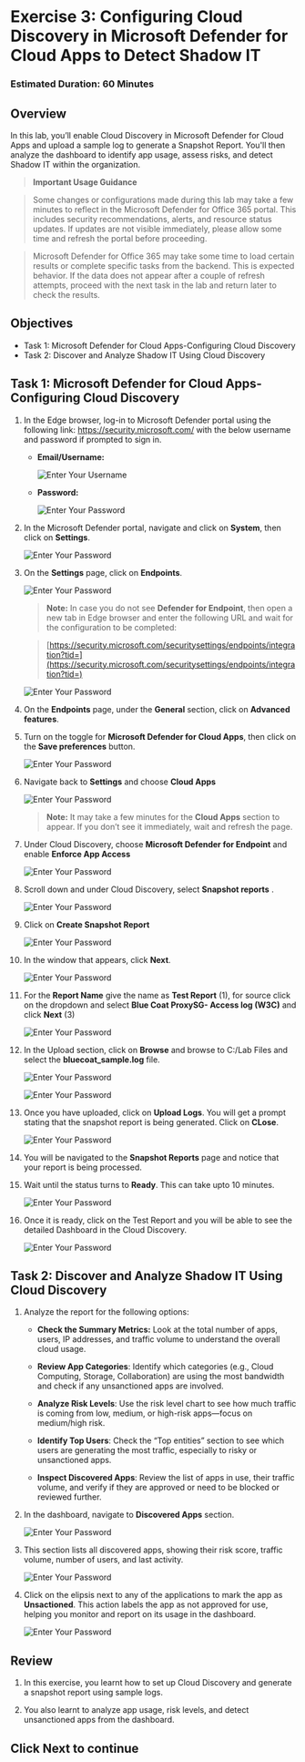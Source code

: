 # Exercise 3: Configuring Cloud Discovery in Microsoft Defender for Cloud Apps to Detect Shadow IT

### Estimated Duration: 60 Minutes

## Overview

In this lab, you’ll enable Cloud Discovery in Microsoft Defender for Cloud Apps and upload a sample log to generate a Snapshot Report. You'll then analyze the dashboard to identify app usage, assess risks, and detect Shadow IT within the organization.

> **Important Usage Guidance**

> Some changes or configurations made during this lab may take a few minutes to reflect in the Microsoft Defender for Office 365 portal. This includes security recommendations, alerts, and resource status updates. If updates are not visible immediately, please allow some time and refresh the portal before proceeding.

> Microsoft Defender for Office 365 may take some time to load certain results or complete specific tasks from the backend. This is expected behavior. If the data does not appear after a couple of refresh attempts, proceed with the next task in the lab and return later to check the results.

## Objectives

- Task 1: Microsoft Defender for Cloud Apps-Configuring Cloud Discovery
- Task 2: Discover and Analyze Shadow IT Using Cloud Discovery 

## Task 1: Microsoft Defender for Cloud Apps-Configuring Cloud Discovery 

1. In the Edge browser, log-in to Microsoft Defender portal using the following link: https://security.microsoft.com/ with the below username and password if prompted to sign in.

    - **Email/Username:** <inject key="AzureAdUserEmail"></inject>
 
       ![Enter Your Username](./media/tr1.png)
 
   - **Password:** <inject key="AzureAdUserPassword"></inject>

       ![Enter Your Password](./media/tr2.png)

1.  In the Microsoft Defender portal, navigate and click on **System**, then click on **Settings**.

     ![Enter Your Password](./media/corg-1-1.png)

1.  On the **Settings** page, click on **Endpoints**.

     ![Enter Your Password](./media/corg-1-2.png)

    > **Note:** In case you do not see **Defender for Endpoint**, then open a new tab in Edge browser and enter the following URL and wait for the configuration to be completed:
 
    > [https://security.microsoft.com/securitysettings/endpoints/integration?tid=](https://security.microsoft.com/securitysettings/endpoints/integration?tid=)

     ![Enter Your Password](./media/corg-1-3.png)

1.  On the **Endpoints** page, under the **General** section, click on **Advanced features**.

1.  Turn on the toggle for **Microsoft Defender for Cloud Apps**, then click on the **Save preferences** button.

    ![Enter Your Password](./media/corg-1-4.png)

1. Navigate back to **Settings** and choose **Cloud Apps**

   ![Enter Your Password](./media/tr5.png)

    > **Note:** It may take a few minutes for the **Cloud Apps** section to appear. If you don’t see it immediately, wait and refresh the page.


1. Under Cloud Discovery, choose **Microsoft Defender for Endpoint** and enable **Enforce App Access**

   ![Enter Your Password](./media/tr6.png)

1. Scroll down and under Cloud Discovery, select **Snapshot reports** .

   ![Enter Your Password](./media/tr8.png)

1. Click on **Create Snapshot Report**

   ![Enter Your Password](./media/tr9.png)

1. In the window that appears, click **Next**.

   ![Enter Your Password](./media/tr11.png)

1. For the **Report Name** give the name as **Test Report** (1), for source click on the dropdown and select **Blue Coat ProxySG- Access log (W3C)** and click **Next** (3)

   ![Enter Your Password](./media/tr12.png)

1. In the Upload section, click on **Browse** and browse to C:/Lab Files and select the  **bluecoat_sample.log** file.

   ![Enter Your Password](./media/tr14.png)

   ![Enter Your Password](./media/tr13.png)

1. Once you have uploaded, click on **Upload Logs**. You will get a prompt stating that the snapshot report is being generated. Click on **CLose**.
   
   ![Enter Your Password](./media/tr15.png)
   
1. You will be navigated to the **Snapshot Reports** page and notice that your report is being processed.

1. Wait until the status turns to **Ready**. This can take upto 10 minutes.

   ![Enter Your Password](./media/tr16.png)

1. Once it is ready, click on the Test Report and you will be able to see the detailed Dashboard in the Cloud Discovery.

   ![Enter Your Password](./media/tr17.png)

## Task 2: Discover and Analyze Shadow IT Using Cloud Discovery

1. Analyze the report for the following options:

    - **Check the Summary Metrics:** Look at the total number of apps, users, IP addresses, and traffic volume to understand the overall cloud usage.
    
    - **Review App Categories**: Identify which categories (e.g., Cloud Computing, Storage, Collaboration) are using the most bandwidth and check if any unsanctioned apps are involved.
    
    - **Analyze Risk Levels**: Use the risk level chart to see how much traffic is coming from low, medium, or high-risk apps—focus on medium/high risk.
    
    - **Identify Top Users**: Check the “Top entities” section to see which users are generating the most traffic, especially to risky or unsanctioned apps.
    
    - **Inspect Discovered Apps**: Review the list of apps in use, their traffic volume, and verify if they are approved or need to be blocked or reviewed further.

1. In the dashboard, navigate to **Discovered Apps** section.

   ![Enter Your Password](./media/tr18.png)

1. This section lists all discovered apps, showing their risk score, traffic volume, number of users, and last activity.

   ![Enter Your Password](./media/tr19.png)

1. Click on the elipsis next to any of the applications to mark the app as **Unsactioned**. This action labels the app as not approved for use, helping you monitor and report on its usage in the dashboard.

   ![Enter Your Password](./media/tr20.png)

## Review

1. In this exercise, you learnt how to set up Cloud Discovery and generate a snapshot report using sample logs.

1. You also learnt to analyze app usage, risk levels, and detect unsanctioned apps from the dashboard.

## Click Next to continue
